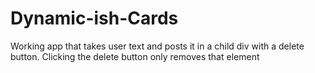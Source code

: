 # Dynamic-ish-Cards

Working app that takes user text and posts it in a child div with a delete button. Clicking the delete button only removes that element